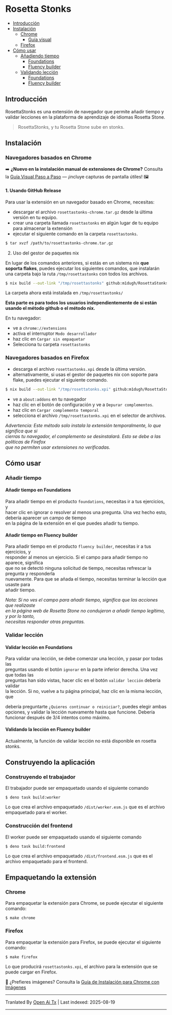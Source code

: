 # Rosetta Stonks

- [Introducción](#introducción)
- [Instalación](#instalación)
  - [Chrome](#navegadores-basados-en-chrome)
    - [Guía visual](#navegadores-basados-en-chrome)
  - [Firefox](#navegadores-basados-en-firefox)
- [Cómo usar](#cómo-usar)
  - [Añadiendo tiempo](#añadiendo-tiempo)
    - [Foundations](#añadiendo-tiempo-en-foundations)
    - [Fluency builder](#añadiendo-tiempo-en-fluency-builder)
  - [Validando lección](#validando-lección)
    - [Foundations](#validando-lección-en-foundations)
    - [Fluency builder](#validando-lección-en-fluency-builder)

## Introducción

RosettaStonks es una extensión de navegador que permite añadir tiempo y validar
lecciones en la plataforma de aprendizaje de idiomas Rosetta Stone.

> RosettaStonks, y tu Rosetta Stone sube en stonks.

## Instalación

### Navegadores basados en Chrome

➡️ **¿Nuevo en la instalación manual de extensiones de Chrome?** Consulta la [Guía Visual Paso a Paso](https://raw.githubusercontent.com/m1dugh/RosettaStonks/master/INSTALL_GUI.md) — ¡incluye capturas de pantalla útiles! 🖼️

#### 1. Usando GitHub Release

Para usar la extensión en un navegador basado en Chrome, necesitas:

- descargar el archivo `rosettastonks-chrome.tar.gz` desde la última versión en
  tu equipo.
- crear una carpeta llamada `rosettastonks` en algún lugar de tu equipo para almacenar la
  extensión
- ejecutar el siguiente comando en la carpeta `rosettastonks`.

```bash
$ tar xvzf /path/to/rosettastonks-chrome.tar.gz
```

2. Uso del gestor de paquetes nix

En lugar de los comandos anteriores, si estás en un sistema nix **que soporta
flakes**, puedes ejecutar los siguientes comandos, que instalarán una carpeta
bajo la ruta `/tmp/rosettastonks` con todos los archivos.

```bash
$ nix build --out-link "/tmp/rosettastonks" github:m1dugh/RosettaStonks#chrome
```

La carpeta ahora está instalada en `/tmp/rosettastonks/`

**Esta parte es para todos los usuarios independientemente de si están usando el método github
o el método nix.**

En tu navegador:

- ve a `chrome://extensions`
- activa el interruptor `Modo desarrollador`
- haz clic en `Cargar sin empaquetar`
- Selecciona tu carpeta `rosettastonks`

### Navegadores basados en Firefox

- descarga el archivo `rosettastonks.xpi` desde la última versión.
- alternativamente, si usas el gestor de paquetes nix con soporte para flake, puedes ejecutar
  el siguiente comando.

```bash
$ nix build --out-link "/tmp/rosettatonks.xpi" github:m1dugh/RosettaStonks#mozilla
```
- ve a `about:addons` en tu navegador  
- haz clic en el botón de configuración y ve a `Depurar complementos`.  
- haz clic en `Cargar complemento temporal`  
- selecciona el archivo `/tmp/rosettastonks.xpi` en el selector de archivos.  

_Advertencia: Este método solo instala la extensión temporalmente, lo que significa que si  
cierras tu navegador, el complemento se desinstalará. Esto se debe a las políticas de Firefox  
que no permiten usar extensiones no verificadas._  

## Cómo usar  

### Añadir tiempo  

#### Añadir tiempo en Foundations  

Para añadir tiempo en el producto `foundations`, necesitas ir a tus ejercicios, y  
hacer clic en ignorar o resolver al menos una pregunta. Una vez hecho esto, debería aparecer un campo de tiempo  
en la página de la extensión en el que puedes añadir tu tiempo.  

#### Añadir tiempo en Fluency builder  

Para añadir tiempo en el producto `fluency builder`, necesitas ir a tus ejercicios, y  
responder al menos un ejercicio. Si el campo para añadir tiempo no aparece, significa  
que no se detectó ninguna solicitud de tiempo, necesitas refrescar la pregunta y responderla  
nuevamente. Para que se añada el tiempo, necesitas terminar la lección que usaste para  
añadir tiempo.  

_Nota: Si no ves el campo para añadir tiempo, significa que las acciones que realizaste  
en la página web de Rosetta Stone no condujeron a añadir tiempo legítimo, y por lo tanto,  
necesitas responder otras preguntas._  

### Validar lección  

#### Validar lección en Foundations  

Para validar una lección, se debe comenzar una lección, y pasar por todas las  
preguntas usando el botón `ignorar` en la parte inferior derecha. Una vez que todas las  
preguntas han sido vistas, hacer clic en el botón `validar lección` debería validar  
la lección. Si no, vuelve a tu página principal, haz clic en la misma lección, que

debería preguntarte `¿Quieres continuar o reiniciar?`, puedes elegir ambas opciones, y
validar la lección nuevamente hasta que funcione. Debería funcionar después de 3/4 intentos como máximo.

#### Validando la lección en Fluency builder

Actualmente, la función de validar lección no está disponible en rosetta stonks.

## Construyendo la aplicación

### Construyendo el trabajador

El trabajador puede ser empaquetado usando el siguiente comando

```
$ deno task build:worker
```

Lo que crea el archivo empaquetado `/dist/worker.esm.js` que es el archivo empaquetado para el worker.

### Construcción del frontend

El worker puede ser empaquetado usando el siguiente comando


```
$ deno task build:frontend
```

Lo que crea el archivo empaquetado `/dist/frontend.esm.js` que es el archivo empaquetado para el frontend.

## Empaquetando la extensión

### Chrome

Para empaquetar la extensión para Chrome, se puede ejecutar el siguiente comando:


```
$ make chrome
```

### Firefox

Para empaquetar la extensión para Firefox, se puede ejecutar el siguiente comando:

```
$ make firefox
```

Lo que producirá `rosettastonks.xpi`, el archivo para la extensión que se puede
cargar en Firefox.

📸 ¿Prefieres imágenes? Consulta la [Guía de Instalación para Chrome con Imágenes](https://raw.githubusercontent.com/m1dugh/RosettaStonks/master/INSTALL_GUI.md)

---

Tranlated By [Open Ai Tx](https://github.com/OpenAiTx/OpenAiTx) | Last indexed: 2025-08-19

---
